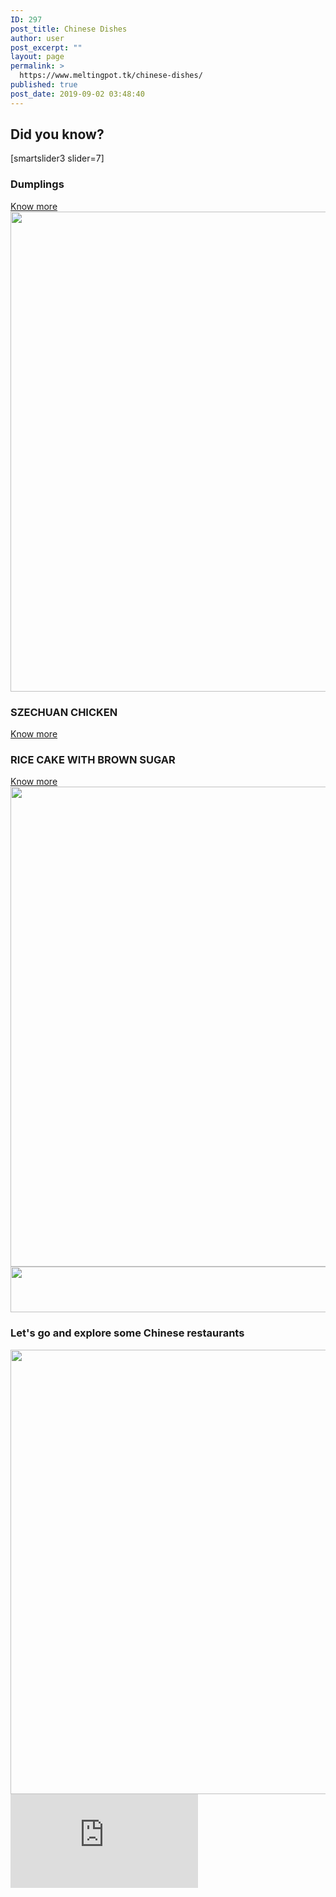 ```yaml
---
ID: 297
post_title: Chinese Dishes
author: user
post_excerpt: ""
layout: page
permalink: >
  https://www.meltingpot.tk/chinese-dishes/
published: true
post_date: 2019-09-02 03:48:40
---
```

<h2>Did you know?</h2>
[smartslider3 slider=7]
<a href="#dada">
</a>
<h3>Dumplings</h3>
<a role="button" href="https://meltingpot.tk/dumplings/">
Know more
</a>
<img src="http://www.meltingpot.tk/wp-content/uploads/2019/09/WechatIMG247-1024x768.jpeg" sizes="(max-width: 1024px) 100vw, 1024px" srcset="https://www.meltingpot.tk/wp-content/uploads/2019/09/WechatIMG247-1024x768.jpeg 1024w, https://www.meltingpot.tk/wp-content/uploads/2019/09/WechatIMG247-300x225.jpeg 300w, https://www.meltingpot.tk/wp-content/uploads/2019/09/WechatIMG247-768x576.jpeg 768w" alt="" width="1024" height="768" />
<h3>SZECHUAN CHICKEN</h3>
<a role="button" href="https://meltingpot.tk/szechuan-chicken/">
Know more
</a>
<h3>RICE CAKE WITH BROWN SUGAR</h3>
<a role="button" href="https://www.meltingpot.tk/rice-cake-with-brown-sugar/">
Know more
</a>
<img src="http://www.meltingpot.tk/wp-content/uploads/2019/10/rice-cake-with-brown-sugar-1024x768.jpg" sizes="(max-width: 1024px) 100vw, 1024px" srcset="https://www.meltingpot.tk/wp-content/uploads/2019/10/rice-cake-with-brown-sugar-1024x768.jpg 1024w, https://www.meltingpot.tk/wp-content/uploads/2019/10/rice-cake-with-brown-sugar-300x225.jpg 300w, https://www.meltingpot.tk/wp-content/uploads/2019/10/rice-cake-with-brown-sugar-768x576.jpg 768w, https://www.meltingpot.tk/wp-content/uploads/2019/10/rice-cake-with-brown-sugar.jpg 1200w" alt="" width="1024" height="768" />
<img src="http://www.meltingpot.tk/wp-content/uploads/2019/09/Untitled-47.png" sizes="(max-width: 1483px) 100vw, 1483px" srcset="https://www.meltingpot.tk/wp-content/uploads/2019/09/Untitled-47.png 1483w, https://www.meltingpot.tk/wp-content/uploads/2019/09/Untitled-47-300x15.png 300w, https://www.meltingpot.tk/wp-content/uploads/2019/09/Untitled-47-768x38.png 768w, https://www.meltingpot.tk/wp-content/uploads/2019/09/Untitled-47-1024x50.png 1024w" alt="" width="1483" height="73" />
<h3>Let's go and explore some Chinese restaurants​</h3>
<img src="http://www.meltingpot.tk/wp-content/uploads/2019/09/Untitled-68.png" sizes="(max-width: 718px) 100vw, 718px" srcset="https://www.meltingpot.tk/wp-content/uploads/2019/09/Untitled-68.png 718w, https://www.meltingpot.tk/wp-content/uploads/2019/09/Untitled-68-150x150.png 150w, https://www.meltingpot.tk/wp-content/uploads/2019/09/Untitled-68-300x297.png 300w" alt="" width="718" height="711" />
<iframe src="https://maps.google.com/maps?q=Chinese%20Restaurants&amp;t=m&amp;z=12&amp;output=embed&amp;iwloc=near" frameborder="0" marginwidth="0" marginheight="0" scrolling="no" aria-label="Chinese Restaurants"></iframe>